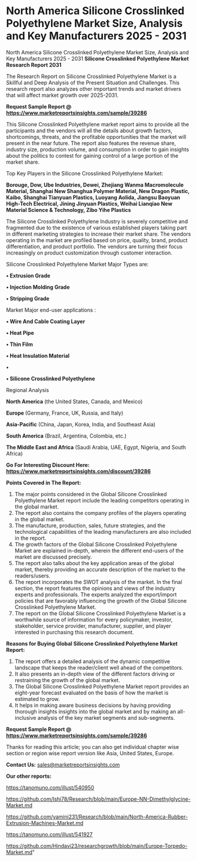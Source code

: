 # North America Silicone Crosslinked Polyethylene Market Size, Analysis and Key Manufacturers 2025 - 2031
North America Silicone Crosslinked Polyethylene Market Size, Analysis and Key Manufacturers 2025 - 2031
<strong>Silicone Crosslinked Polyethylene Market Research Report 2031</strong>

The Research Report on Silicone Crosslinked Polyethylene Market is a Skillful and Deep Analysis of the Present Situation and Challenges. This research report also analyzes other important trends and market drivers that will affect market growth over 2025-2031.

<strong>Request Sample Report @ <a href=https://www.marketreportsinsights.com/sample/39286>https://www.marketreportsinsights.com/sample/39286</a></strong>

This Silicone Crosslinked Polyethylene market report aims to provide all the participants and the vendors will all the details about growth factors, shortcomings, threats, and the profitable opportunities that the market will present in the near future. The report also features the revenue share, industry size, production volume, and consumption in order to gain insights about the politics to contest for gaining control of a large portion of the market share.

Top Key Players in the Silicone Crosslinked Polyethylene Market:

<strong>Borouge, Dow, Ube Industries, Dewei, Zhejiang Wanma Macromolecule Material, Shanghai New Shanghua Polymer Material, New Dragon Plastic, Kaibo, Shanghai Tianyuan Plastics, Luoyang Aolida, Jiangsu Baoyuan High-Tech Electrical, Jining Jinyuan Plastics, Weihai Lianqiao New Material Science & Technology, Zibo Yihe Plastics</strong>

The Silicone Crosslinked Polyethylene Industry is severely competitive and fragmented due to the existence of various established players taking part in different marketing strategies to increase their market share. The vendors operating in the market are profiled based on price, quality, brand, product differentiation, and product portfolio. The vendors are turning their focus increasingly on product customization through customer interaction.

Silicone Crosslinked Polyethylene Market Major Types are:

<strong>•  Extrusion Grade

•  Injection Molding Grade

•  Stripping Grade</strong>

Market Major end-user applications :

<strong>•  Wire And Cable Coating Layer

•  Heat Pipe

•  Thin Film

•  Heat Insulation Material

•  

•  Silicone Crosslinked Polyethylene</strong>

Regional Analysis

</u><strong><b>North America</b></strong> (the United States, Canada, and Mexico)

<strong><b>Europe </b></strong>(Germany, France, UK, Russia, and Italy)

<strong><b>Asia-Pacific</b></strong> (China, Japan, Korea, India, and Southeast Asia)

<strong><b>South America</b></strong> (Brazil, Argentina, Colombia, etc.)

<strong><b>The Middle East and Africa</b></strong> (Saudi Arabia, UAE, Egypt, Nigeria, and South Africa)

<strong>Go For Interesting Discount Here: <a href=https://www.marketreportsinsights.com/discount/39286>https://www.marketreportsinsights.com/discount/39286</a></strong>

<strong>Points Covered in The Report:</strong>
<ol>
  <li>The major points considered in the Global Silicone Crosslinked Polyethylene Market report include the leading competitors operating in the global market.</li>
  <li>The report also contains the company profiles of the players operating in the global market.</li>
  <li>The manufacture, production, sales, future strategies, and the technological capabilities of the leading manufacturers are also included in the report.</li>
  <li>The growth factors of the Global Silicone Crosslinked Polyethylene Market are explained in-depth, wherein the different end-users of the market are discussed precisely.</li>
  <li>The report also talks about the key application areas of the global market, thereby providing an accurate description of the market to the readers/users.</li>
  <li>The report incorporates the SWOT analysis of the market. In the final section, the report features the opinions and views of the industry experts and professionals. The experts analyzed the export/import policies that are favorably influencing the growth of the Global Silicone Crosslinked Polyethylene Market.</li>
  <li>The report on the Global Silicone Crosslinked Polyethylene Market is a worthwhile source of information for every policymaker, investor, stakeholder, service provider, manufacturer, supplier, and player interested in purchasing this research document.</li>
</ol>
<strong>Reasons for Buying Global Silicone Crosslinked Polyethylene Market Report:</strong>

<ol>
  <li>The report offers a detailed analysis of the dynamic competitive landscape that keeps the reader/client well ahead of the competitors.</li>
  <li>It also presents an in-depth view of the different factors driving or restraining the growth of the global market.</li>
  <li>The Global Silicone Crosslinked Polyethylene Market report provides an eight-year forecast evaluated on the basis of how the market is estimated to grow.</li>
  <li>It helps in making aware business decisions by having providing thorough insights insights into the global market and by making an all-inclusive analysis of the key market segments and sub-segments.</li>
</ol>
<strong>Request Sample Report @ <a href=https://www.marketreportsinsights.com/sample/39286>https://www.marketreportsinsights.com/sample/39286</a></strong>


Thanks for reading this article; you can also get individual chapter wise section or region wise report version like Asia, United States, Europe.

<strong>Contact Us:</strong>
sales@marketreportsinsights.com

<strong>Our other reports:</strong>

<a href=https://tanomuno.com/illust/540950>https://tanomuno.com/illust/540950</a>

<a href=https://github.com/Ishi78/Research/blob/main/Europe-NN-Dimethylglycine-Market.md>https://github.com/Ishi78/Research/blob/main/Europe-NN-Dimethylglycine-Market.md</a>

<a href=https://github.com/yamini231/Research/blob/main/North-America-Rubber-Extrusion-Machines-Market.md>https://github.com/yamini231/Research/blob/main/North-America-Rubber-Extrusion-Machines-Market.md</a>

<a href=https://tanomuno.com/illust/541927>https://tanomuno.com/illust/541927</a>

<a href=https://github.com/Hindavi23/researchgrowth/blob/main/Europe-Torpedo-Market.md>https://github.com/Hindavi23/researchgrowth/blob/main/Europe-Torpedo-Market.md</a>"
